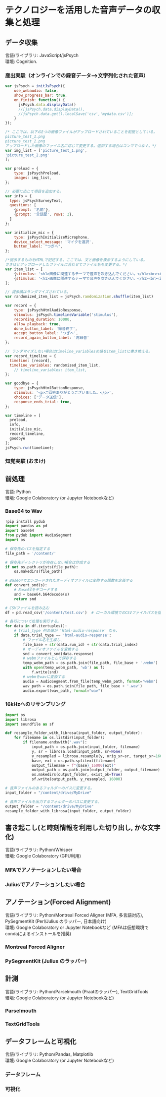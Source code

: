 # テクノロジーを活用した音声データの収集と処理
## データ収集
言語/ライブラリ: JavaScript/jsPsych <br>
環境: Cognition.

### 産出実験（オンラインでの録音データ-->文字列化された音声）
```js
var jsPsych = initJsPsych({
    use_webaudio: false,
    show_progress_bar: true,
    on_finish: function() {
      jsPsych.data.displayData()
      //[jsPsych.data.displayData(),
      //jsPsych.data.get().localSave('csv','mydata.csv')];
    }
});

/* ここでは、以下の2つの画像ファイルがアップロードされていることを前提としている。
picture_test_1.png
picture_test_2.png
アップロードした画像のファイル名に応じて変更する。追加する場合はコンマでつなぐ。*/
var img_list = ['picture_test_1.png',
'picture_test_2.png'
];

var preload = {
    type: jsPsychPreload,
    images: img_list,
};

// 必要に応じて項目を追加する。
var info = {
  type: jsPsychSurveyText,
  questions: [
    {prompt: '名前'},
    {prompt: '言語歴', rows: 3},
  ]
};

var initialize_mic = {
    type: jsPsychInitializeMicrophone,
    device_select_message: 'マイクを選択',
    button_label: "つぎへ",
};

/*提示するものをHTMLで記述する。ここでは、文と画像を表示するようにしている。
さきほどアップロードしたファイルに合わせてファイル名を変更する。*/
var item_list = [
    {stimulus: '<h1>画像に関連するテーマで音声を吹き込んでください。</h1><br><img src="picture_test_1.png"  width="300">'},
    {stimulus: '<h1>画像に関連するテーマで音声を吹き込んでください。</h1><br><img src="picture_test_2.png"  width="300">'},
];

// 提示順はランダマイズされている。
var randomized_item_list = jsPsych.randomization.shuffle(item_list)

var record = {
    type: jsPsychHtmlAudioResponse,
    stimulus: jsPsych.timelineVariable('stimulus'),
    recording_duration: 10000,
    allow_playback: true,
    done_button_label: '録音終了',
    accept_button_label: 'つぎへ',
    record_again_button_label: '再録音'  
};

// ランダマイズしない場合はtimeline_variablesの値をitem_listに書き換える。
var record_timeline = {
  timeline: [record],
  timeline_variables: randomized_item_list,
    // timeline_variables: item_list,
};

var goodbye = {
    type: jsPsychHtmlButtonResponse,
    stimulus: '<p>ご回答ありがとうございました。</p>',
    choices: ['データ送信'],
    response_ends_trial: true,
};

var timeline = [
  preload,
  info,
  initialize_mic, 
  record_timeline,
  goodbye
];
jsPsych.run(timeline);
```
### 知覚実験 (おまけ)
## 前処理
言語: Python <br>
環境: Google Colaboratory (or Jupyter Notebookなど)
### Base64 to Wav
```py
!pip install pydub
import pandas as pd
import base64
from pydub import AudioSegment
import os

# 保存先のパスを指定する
file_path = '/content/'

# 保存先ディレクトリが存在しない場合は作成する
if not os.path.exists(file_path):
    os.makedirs(file_path)

# Base64でエンコードされたオーディオファイルに変換する関数を定義する
def convert_snd(s):
    # Base64をデコードする
    snd = base64.b64decode(s)
    return snd

# CSVファイルを読み込む
df = pd.read_csv('/content/test.csv')  # ローカル環境でのCSVファイルパスを指定

# 各行について処理を実行する。
for data in df.itertuples():
    # trial_type 列の値が 'html-audio-response' なら、
    if data.trial_type == 'html-audio-response':
        # ファイル名を生成し、
        file_base = str(data.run_id) + str(data.trial_index)
        # オーディオファイルを変換する
        snd = convert_snd(data.response)
        # webmファイルとして保存する
        temp_webm_path = os.path.join(file_path, file_base + '.webm')
        with open(temp_webm_path, 'wb') as f:
            f.write(snd)
        # webmをwavに変換する
        audio = AudioSegment.from_file(temp_webm_path, format="webm")
        wav_path = os.path.join(file_path, file_base + '.wav')
        audio.export(wav_path, format="wav")
```
### 16kHzへのリサンプリング
```py
import os
import librosa
import soundfile as sf

def resample_folder_with_librosa(input_folder, output_folder):
    for filename in os.listdir(input_folder):
        if filename.endswith(".wav"):
            input_path = os.path.join(input_folder, filename)
            y, sr = librosa.load(input_path, sr=None)
            y_resampled = librosa.resample(y, orig_sr=sr, target_sr=16000)
            base, ext = os.path.splitext(filename)
            output_filename = f"{base}_16000{ext}"
            output_path = os.path.join(output_folder, output_filename)
            os.makedirs(output_folder, exist_ok=True)
            sf.write(output_path, y_resampled, 16000)

# 音声ファイルのあるフォルダーのパスに変更する。
input_folder = "/content/drive/MyDrive"

# 音声ファイルを出力するフォルダーのパスに変更する。
output_folder = "/content/drive/MyDrive"
resample_folder_with_librosa(input_folder, output_folder)
```
## 書き起こし(と時刻情報を利用した切り出し, かな文字化)
言語/ライブラリ: Python/Whisper <br>
環境: Google Colaboratory (GPU利用)
### MFAでアノテーションしたい場合
### Juliusでアノテーションしたい場合
## アノテーション(Forced Alignment)
言語/ライブラリ: Python/Montreal Forced Aligner (MFA, 多言語対応), PySegmentKit (Perl/Julius のラッパー, 日本語向け) <br>
環境: Google Colaboratory or Jupyter Notebookなど (MFAは仮想環境でcondaによるインストールを推奨)
### Montreal Forced Aligner
### PySegmentKit (Julius のラッパー)
## 計測
言語/ライブラリ: Python/Parselmouth (Praatのラッパー), TextGridTools <br>
環境: Google Colaboratory (or Jupyter Notebookなど)
### Parselmouth
### TextGridTools
## データフレームと可視化
言語/ライブラリ: Python/Pandas, Matplotlib <br>
環境: Google Colaboratory (or Jupyter Notebookなど)
### データフレーム
### 可視化
